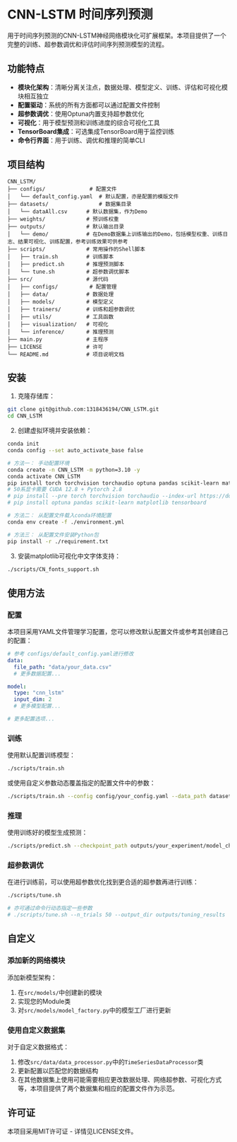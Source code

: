 # CNN-LSTM 时间序列预测

用于时间序列预测的CNN-LSTM神经网络模块化可扩展框架。本项目提供了一个完整的训练、超参数调优和评估时间序列预测模型的流程。

## 功能特点

- **模块化架构**：清晰分离关注点，数据处理、模型定义、训练、评估和可视化模块相互独立
- **配置驱动**：系统的所有方面都可以通过配置文件控制
- **超参数调优**：使用Optuna内置支持超参数优化
- **可视化**：用于模型预测和训练进度的综合可视化工具
- **TensorBoard集成**：可选集成TensorBoard用于监控训练
- **命令行界面**：用于训练、调优和推理的简单CLI

## 项目结构

```
CNN_LSTM/
├── configs/              # 配置文件
│   └── default_config.yaml  # 默认配置，亦是配置的模版文件
├── datasets/                # 数据集目录
│   └── dataAll.csv		 # 默认数据集，作为Demo
├── weights/             # 预训练权重
├── outputs/             # 默认输出目录
│   └── demo/		     # 在Demo数据集上训练输出的Demo，包括模型权重、训练日志、结果可视化、训练配置，参考训练效果可供参考
├── scripts/             # 常用操作的Shell脚本
│   ├── train.sh         # 训练脚本
│   ├── predict.sh       # 推理预测脚本
│   └── tune.sh          # 超参数调优脚本
├── src/                 # 源代码
│   ├── configs/          # 配置管理
│   ├── data/            # 数据处理
│   ├── models/          # 模型定义
│   ├── trainers/        # 训练和超参数调优
│   ├── utils/           # 工具函数
│   ├── visualization/   # 可视化
│   └── inference/       # 推理预测
├── main.py              # 主程序
├── LICENSE              # 许可
└── README.md            # 项目说明文档
```

## 安装

1. 克隆存储库：

```bash
git clone git@github.com:1318436194/CNN_LSTM.git
cd CNN_LSTM
```

2. 创建虚拟环境并安装依赖：

```bash
conda init
conda config --set auto_activate_base false

# 方法一： 手动配置环境
conda create -n CNN_LSTM -m python=3.10 -y
conda activate CNN_LSTM
pip install torch torchvision torchaudio optuna pandas scikit-learn matplotlib tensorboard
# 50系显卡需要 CUDA 12.8 + Pytorch 2.8
# pip install --pre torch torchvision torchaudio --index-url https://download.pytorch.org/whl/nightly/cu128
# pip install optuna pandas scikit-learn matplotlib tensorboard

# 方法二： 从配置文件载入conda环境配置
conda env create -f ./environment.yml

# 方法三： 从配置文件安装Python包
pip install -r ./requirement.txt
```

3. 安装matplotlib可视化中文字体支持：

```bash
./scripts/CN_fonts_support.sh
```

## 使用方法

### 配置

本项目采用YAML文件管理学习配置，您可以修改默认配置文件或参考其创建自己的配置：

```yaml
# 参考 configs/default_config.yaml进行修改
data:
  file_path: "data/your_data.csv"
  # 更多数据配置...

model:
  type: "cnn_lstm"
  input_dim: 2
  # 更多模型配置...

# 更多配置选项...
```

### 训练

使用默认配置训练模型：

```bash
./scripts/train.sh
```

或使用自定义参数动态覆盖指定的配置文件中的参数：

```bash
./scripts/train.sh --config config/your_config.yaml --data_path datasets/your_data.csv --output_dir outputs/your_experiment
```

### 推理

使用训练好的模型生成预测：

```bash
./scripts/predict.sh --checkpoint_path outputs/your_experiment/model_checkpoint.pth --data_path datasets/your_test_data.csv
```

### 超参数调优

在进行训练前，可以使用超参数优化找到更合适的超参数再进行训练：

```bash
./scripts/tune.sh

# 亦可通过命令行动态指定一些参数
# ./scripts/tune.sh --n_trials 50 --output_dir outputs/tuning_results
```

## 自定义

### 添加新的网络模块

添加新模型架构：

1. 在`src/models/`中创建新的模块
2. 实现您的Module类
3. 对`src/models/model_factory.py`中的模型工厂进行更新

### 使用自定义数据集

对于自定义数据格式：

1. 修改`src/data/data_processor.py`中的`TimeSeriesDataProcessor`类
2. 更新配置以匹配您的数据结构
3. 在其他数据集上使用可能需要相应更改数据处理、网络超参数、可视化方式等，本项目提供了两个数据集和相应的配置文件作为示范。

## 许可证

本项目采用MIT许可证 - 详情见LICENSE文件。